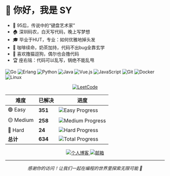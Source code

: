 # 👋 你好，我是 SY

- 🥚 95后，传说中的“键盘艺术家”
- 🏠 深圳码农，白天写代码，晚上写梦想
- 🎓 毕业于HUT，专业：如何优雅地掉头发
- 🥤 咖啡续命，奶茶加持，代码不出bug全靠玄学
- 🐶 喜欢撸猫逗狗，偶尔也会撸代码
- 🏆 座右铭：代码可以乱写，锅绝不能乱甩

![Go](https://img.shields.io/badge/-Go-00ADD8?style=flat-square&logo=go&logoColor=white) ![Erlang](https://img.shields.io/badge/-Erlang-A90533?style=flat-square&logo=erlang&logoColor=white) ![Python](https://img.shields.io/badge/-Python-3776AB?style=flat-square&logo=python&logoColor=white) ![Java](https://img.shields.io/badge/-Java-007396?style=flat-square&logo=java&logoColor=white) ![Vue.js](https://img.shields.io/badge/-Vue.js-4FC08D?style=flat-square&logo=vue.js&logoColor=white) ![JavaScript](https://img.shields.io/badge/-JavaScript-F7DF1E?style=flat-square&logo=javascript&logoColor=black) ![Git](https://img.shields.io/badge/-Git-F05032?style=flat-square&logo=git&logoColor=white) ![Docker](https://img.shields.io/badge/-Docker-2496ED?style=flat-square&logo=docker&logoColor=white) ![Linux](https://img.shields.io/badge/-Linux-FCC624?style=flat-square&logo=linux&logoColor=black)

<div align="center">
  <a href="https://leetcode.cn/u/13y3krwKNR/">
    <img src="https://img.shields.io/badge/LeetCode-FFA116?style=for-the-badge&logo=leetcode&logoColor=black" alt="LeetCode" />
  </a>
</div>

| 难度 | 已解决 | 进度 |
|------|--------|------|
| 🟢 Easy | **351** | ![Easy Progress](https://img.shields.io/badge/351%2F800-44%25-green) |
| 🟡 Medium | **258** | ![Medium Progress](https://img.shields.io/badge/258%2F1600-16%25-yellow) |
| 🔴 Hard | **24** | ![Hard Progress](https://img.shields.io/badge/24%2F600-4%25-red) |
| **总计** | **634** | ![Total Progress](https://img.shields.io/badge/634%2F3000-21%25-blue) |

<div align="center">
  <a href="https://sy-vendor.github.io/">
    <img src="https://img.shields.io/badge/个人博客-FF6B6B?style=for-the-badge&logo=blogger&logoColor=white" alt="个人博客" />
  </a>
  <a href="mailto:sytourist@gmail.com">
    <img src="https://img.shields.io/badge/邮箱-D14836?style=for-the-badge&logo=gmail&logoColor=white" alt="邮箱" />
  </a>
</div>

---

<div align="center">
  <p><em>感谢你的访问！让我们一起在编程的世界里探索无限可能 🚀</em></p>
</div>
